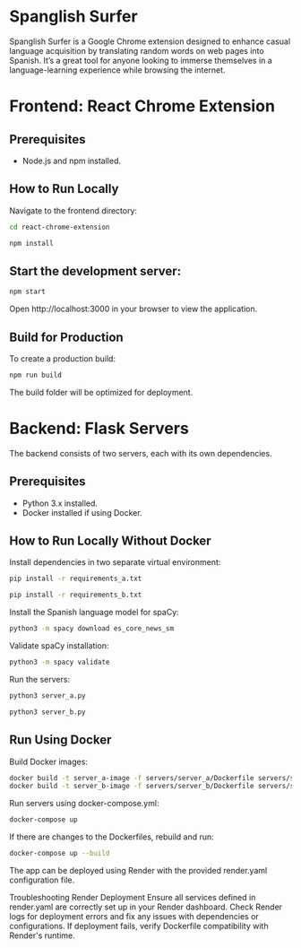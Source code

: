 # Spanglish Surfer

Spanglish Surfer is a Google Chrome extension designed to enhance casual language acquisition by translating random words on web pages into Spanish. It’s a great tool for anyone looking to immerse themselves in a language-learning experience while browsing the internet.

# Frontend: React Chrome Extension

## Prerequisites
- Node.js and npm installed.

## How to Run Locally
Navigate to the frontend directory:

```bash
cd react-chrome-extension
```

```bash
npm install
```

## Start the development server:

```bash
npm start
```


Open http://localhost:3000 in your browser to view the application.

## Build for Production
To create a production build:


```bash
npm run build
```
The build folder will be optimized for deployment.

# Backend: Flask Servers
The backend consists of two servers, each with its own dependencies.

## Prerequisites
- Python 3.x installed.
- Docker installed if using Docker.


## How to Run Locally Without Docker
Install dependencies in two separate virtual environment:

```bash
pip install -r requirements_a.txt
```
```bash
pip install -r requirements_b.txt
```

Install the Spanish language model for spaCy:
```bash
python3 -m spacy download es_core_news_sm
```

Validate spaCy installation:
```bash
python3 -m spacy validate
```

Run the servers:
```bash
python3 server_a.py
```
```bash
python3 server_b.py
```

## Run Using Docker
Build Docker images:

```bash
docker build -t server_a-image -f servers/server_a/Dockerfile servers/server_a
docker build -t server_b-image -f servers/server_b/Dockerfile servers/server_b
```

Run servers using docker-compose.yml:
```bash
docker-compose up
```

If there are changes to the Dockerfiles, rebuild and run:

```bash
docker-compose up --build
```

The app can be deployed using Render with the provided render.yaml configuration file.

Troubleshooting Render Deployment
Ensure all services defined in render.yaml are correctly set up in your Render dashboard.
Check Render logs for deployment errors and fix any issues with dependencies or configurations.
If deployment fails, verify Dockerfile compatibility with Render's runtime.
